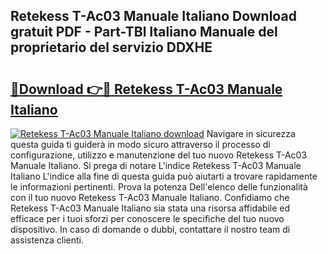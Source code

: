 ## Retekess T-Ac03 Manuale Italiano Download gratuit PDF - Part-TBl Italiano Manuale del proprietario del servizio DDXHE

# <h2><a href="http://dfe4a6.blite.top/?on=Retekess+T-Ac03+Manuale+Italiano">🔗Download 👉🔴 Retekess T-Ac03 Manuale Italiano</a></h2>

[![Retekess T-Ac03 Manuale Italiano download](https://i.imgur.com/lujVjoI.png)](http://dfe4a6.blite.top/?on=Retekess+T-Ac03+Manuale+Italiano)
Navigare in sicurezza questa guida ti guiderà in modo sicuro attraverso il processo di configurazione, utilizzo e manutenzione del tuo nuovo Retekess T-Ac03 Manuale Italiano. Si prega di notare L'indice Retekess T-Ac03 Manuale Italiano L'indice alla fine di questa guida può aiutarti a trovare rapidamente le informazioni pertinenti. Prova la potenza Dell'elenco delle funzionalità con il tuo nuovo Retekess T-Ac03 Manuale Italiano. Confidiamo che Retekess T-Ac03 Manuale Italiano sia stata una risorsa affidabile ed efficace per i tuoi sforzi per conoscere le specifiche del tuo nuovo dispositivo. In caso di domande o dubbi, contattare il nostro team di assistenza clienti.
